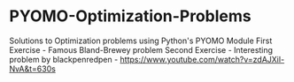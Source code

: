 # PYOMO-Optimization-Problems
Solutions to Optimization problems using Python's PYOMO Module
First Exercise - Famous Bland-Brewey problem
Second Exercise - Interesting problem by blackpenredpen - https://www.youtube.com/watch?v=zdAJXil-NvA&t=630s
